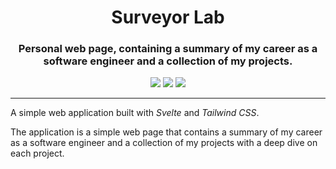 <h1 align="center"> Surveyor Lab </h1>
<h3 align="center"> Personal web page, containing a summary of my career as a software engineer and a collection of my projects. </h3>

<p align="center" >
  <img src="https://img.shields.io/badge/Svelte-4A4A55?style=for-the-badge&logo=svelte&logoColor=FF3E00" />
  <img src="https://img.shields.io/badge/JavaScript-F7DF1E?style=for-the-badge&logo=javascript&logoColor=black" />
  <img src="https://img.shields.io/badge/Tailwind_CSS-38B2AC?style=for-the-badge&logo=tailwind-css&logoColor=white" />
</p>

---

A simple web application built with <i>Svelte</i> and <i>Tailwind CSS</i>.

The application is a simple web page that contains a summary of my career as a software engineer and a collection of my projects with a deep dive on each project.
